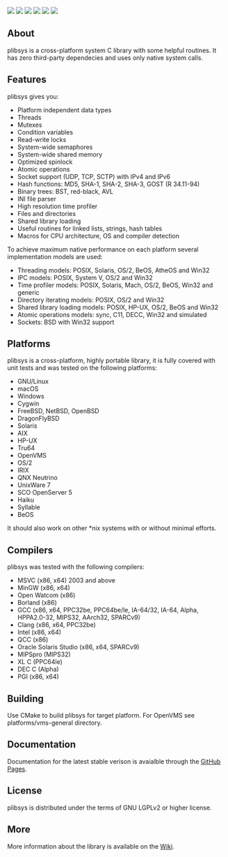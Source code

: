 
[![](https://api.travis-ci.org/saprykin/plibsys.svg?branch=master)](https://travis-ci.org/saprykin/plibsys)
[![](https://ci.appveyor.com/api/projects/status/github/saprykin/plibsys?branch=appveyor_test&svg=true)](https://ci.appveyor.com/project/saprykin/plibsys)
[![](https://scan.coverity.com/projects/8333/badge.svg)](https://scan.coverity.com/projects/saprykin-plibsys)
[![](https://codecov.io/gh/saprykin/plibsys/branch/master/graph/badge.svg)](https://codecov.io/gh/saprykin/plibsys)
[![](https://codedocs.xyz/saprykin/plibsys.svg)](https://codedocs.xyz/saprykin/plibsys/)
[![](http://img.shields.io/:license-lgpl2-blue.svg?style=flat)](http://www.gnu.org/licenses/lgpl-2.1.html)

## About

plibsys is a cross-platform system C library with some helpful routines.
It has zero third-party dependecies and uses only native system calls.

## Features

plibsys gives you:

* Platform independent data types
* Threads 
* Mutexes
* Condition variables
* Read-write locks
* System-wide semaphores
* System-wide shared memory
* Optimized spinlock
* Atomic operations
* Socket support (UDP, TCP, SCTP) with IPv4 and IPv6
* Hash functions: MD5, SHA-1, SHA-2, SHA-3, GOST (R 34.11-94)
* Binary trees: BST, red-black, AVL
* INI file parser
* High resolution time profiler
* Files and directories
* Shared library loading
* Useful routines for linked lists, strings, hash tables
* Macros for CPU architecture, OS and compiler detection

To achieve maximum native performance on each platform several implementation models are used:

* Threading models: POSIX, Solaris, OS/2, BeOS, AtheOS and Win32
* IPC models: POSIX, System V, OS/2 and Win32
* Time profiler models: POSIX, Solaris, Mach, OS/2, BeOS, Win32 and generic
* Directory iterating models: POSIX, OS/2 and Win32
* Shared library loading models: POSIX, HP-UX, OS/2, BeOS and Win32
* Atomic operations models: sync, C11, DECC, Win32 and simulated
* Sockets: BSD with Win32 support

## Platforms

plibsys is a cross-platform, highly portable library, it is fully covered
with unit tests and was tested on the following platforms:

* GNU/Linux
* macOS
* Windows
* Cygwin
* FreeBSD, NetBSD, OpenBSD
* DragonFlyBSD
* Solaris
* AIX
* HP-UX
* Tru64
* OpenVMS
* OS/2
* IRIX
* QNX Neutrino
* UnixWare 7
* SCO OpenServer 5
* Haiku
* Syllable
* BeOS

It should also work on other *nix systems with or without minimal efforts.

## Compilers

plibsys was tested with the following compilers:

* MSVC (x86, x64) 2003 and above
* MinGW (x86, x64)
* Open Watcom (x86)
* Borland (x86)
* GCC (x86, x64, PPC32be, PPC64be/le, IA-64/32, IA-64, Alpha, HPPA2.0-32, MIPS32, AArch32, SPARCv9)
* Clang (x86, x64, PPC32be)
* Intel (x86, x64)
* QCC (x86)
* Oracle Solaris Studio (x86, x64, SPARCv9)
* MIPSpro (MIPS32)
* XL C (PPC64le)
* DEC C (Alpha)
* PGI (x86, x64)

## Building

Use CMake to build plibsys for target platform. For OpenVMS see platforms/vms-general directory.

## Documentation

Documentation for the latest stable verison is avaialble through the [GitHub Pages](http://saprykin.github.io/plibsys-docs).

## License

plibsys is distributed under the terms of GNU LGPLv2 or higher license.

## More

More information about the library is available on the [Wiki](https://github.com/saprykin/plibsys/wiki).
